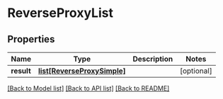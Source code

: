 # ReverseProxyList

## Properties
Name | Type | Description | Notes
------------ | ------------- | ------------- | -------------
**result** | [**list[ReverseProxySimple]**](ReverseProxySimple.md) |  | [optional] 

[[Back to Model list]](../README.md#documentation-for-models) [[Back to API list]](../README.md#documentation-for-api-endpoints) [[Back to README]](../README.md)


